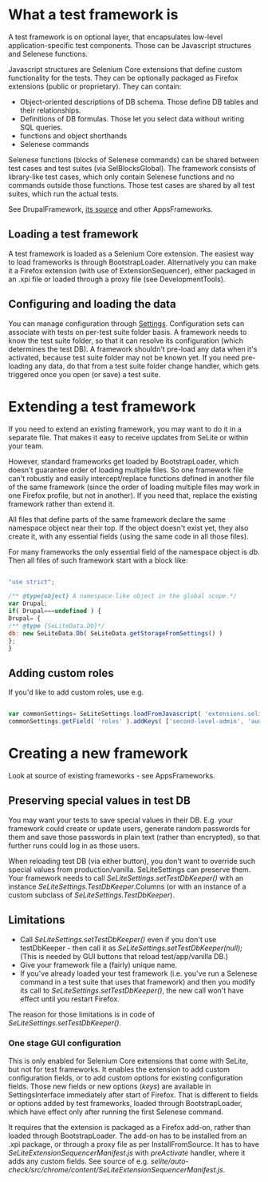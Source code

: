 

# What a test framework is #
A test framework is on optional layer, that encapsulates low-level application-specific test components. Those can be Javascript structures and Selenese functions.

Javascript structures are Selenium Core extensions that define custom functionality for the tests. They can be optionally packaged as Firefox extensions (public or proprietary). They can contain:
  * Object-oriented descriptions of DB schema. Those define DB tables and their relationships.
  * Definitions of DB formulas. Those let you select data without writing SQL queries.
  * functions and object shorthands
  * Selenese commands


Selenese functions (blocks of Selenese commands) can be shared between test cases and test suites (via SelBlocksGlobal). The framework consists of library-like test cases, which only contain Selenese functions and no commands outside those functions. Those test cases are shared by all test suites, which run the actual tests.

See DrupalFramework, [its source](https://code.google.com/p/selite/source/browse/drupal) and other AppsFrameworks.

## Loading a test framework ##
A test framework is loaded as a Selenium Core extension. The easiest way to load frameworks is through BootstrapLoader. Alternatively you can make it a Firefox extension (with use of ExtensionSequencer), either packaged in an .xpi file or loaded through a proxy file (see DevelopmentTools).

## Configuring and loading the data ##
You can manage configuration through [Settings](SettingsOverview.md). Configuration sets can associate with tests on per-test suite folder basis. A framework needs to know the test suite folder, so that it can resolve its configuration (which determines the test DB). A framework shouldn't pre-load any data when it's activated, because test suite folder may not be known yet. If you need pre-loading any data, do that from a test suite folder change handler, which gets triggered once you open (or save) a test suite.

# Extending a test framework #
If you need to extend an existing framework, you may want to do it in a separate file. That makes it easy to receive updates from SeLite or within your team.

However, standard frameworks get loaded by BootstrapLoader, which doesn't guarantee order of loading multiple files. So one framework file can't robustly and easily intercept/replace functions defined in another file of the same framework (since the order of loading multiple files may work in one Firefox profile, but not in another). If you need that, replace the existing framework rather than extend it.

All files that define parts of the same framework declare the same namespace object near their top. If the object doesn't exist yet, they also create it, with any essential fields (using the same code in all those files).

For many frameworks the only essential field of the namespace object is _db_. Then all files of such framework start with a block like:
```javascript

"use strict";

/** @type{object} A namespace-like object in the global scope.*/
var Drupal;
if( Drupal===undefined ) {
Drupal= {
/** @type {SeLiteData.Db}*/
db: new SeLiteData.Db( SeLiteData.getStorageFromSettings() )
};
}
```

## Adding custom roles ##
If you'd like to add custom roles, use e.g.
```javascript

var commonSettings= SeLiteSettings.loadFromJavascript( 'extensions.selite-settings.common' );
commonSettings.getField( 'roles' ).addKeys( ['second-level-admin', 'auditor', 'contributor'] );
```

# Creating a new framework #
Look at source of existing frameworks - see AppsFrameworks.

## Preserving special values in test DB ##
You may want your tests to save special values in their DB. E.g. your framework could create or update users, generate random passwords for them and save those passwords in plain text (rather than encrypted), so that further runs could log in as those users.

When reloading test DB (via either button), you don't want to override such special values from production/vanilla. SeLiteSettings can preserve them. Your framework needs to call _SeLiteSettings.setTestDbKeeper()_ with an instance _SeLiteSettings.TestDbKeeper_.Columns (or with an instance of a custom subclass of _SeLiteSettings.TestDbKeeper_).

## Limitations ##
  * Call _SeLiteSettings.setTestDbKeeper()_ even if you don't use testDbKeeper - then call it as _SeLiteSettings.setTestDbKeeper(null);_ (This is needed by GUI buttons that reload test/app/vanilla DB.)
  * Give your framework file a (fairly) unique name.
  * If you've already loaded your test framework (i.e. you've run a Selenese command in a test suite that uses that framework) and then you modify its call to _SeLiteSettings.setTestDbKeeper()_, the new call won't have effect until you restart Firefox.

The reason for those limitations is in code of _SeLiteSettings.setTestDbKeeper()_.

### One stage GUI configuration ###
<a href='Hidden comment: @TODO move to a page on its own: CreateExtensions '></a>This is only enabled for Selenium Core extensions that come with SeLite, but not for test frameworks. It enables the extension to add custom configuration fields, or to add custom options for existing configuration fields. Those new fields or new options (_keys_) are available in SettingsInterface immediately after start of Firefox. That is different to fields or options added by test frameworks, loaded through BootstrapLoader, which have effect only after running the first Selenese command.

It requires that the extension is packaged as a Firefox add-on, rather than loaded through BootstrapLoader. The add-on has to be installed from an .xpi package, or through a proxy file as per InstallFromSource. It has to have _SeLiteExtensionSequencerManifest.js_ with _preActivate_ handler, where it adds any custom fields. See source of e.g. _selite/auto-check/src/chrome/content/SeLiteExtensionSequencerManifest.js_.